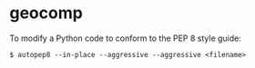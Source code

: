 # geocomp

To modify a Python code to conform to the PEP 8 style guide:

`$ autopep8 --in-place --aggressive --aggressive <filename>`
